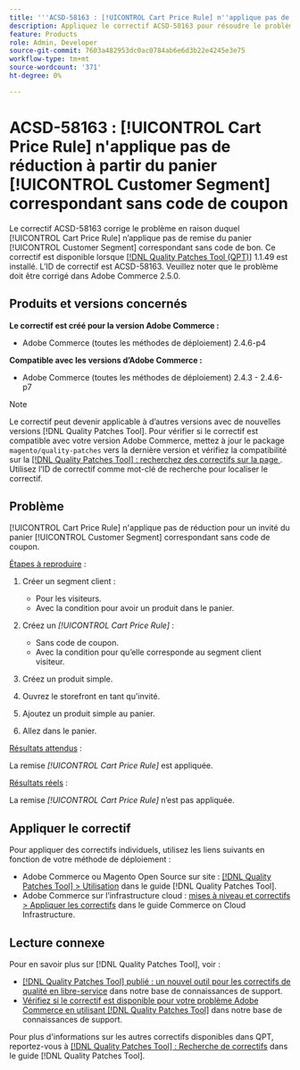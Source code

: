 ```yaml
---
title: '''ACSD-58163 : [!UICONTROL Cart Price Rule] n''applique pas de réduction à partir du panier [!UICONTROL Customer Segment] correspondant sans code de coupon'''
description: Appliquez le correctif ACSD-58163 pour résoudre le problème Adobe Commerce où [!UICONTROL Cart Price Rule] n’applique pas de réduction pour un invité du panier [!UICONTROL Customer Segment] correspondant sans code de bon.
feature: Products
role: Admin, Developer
source-git-commit: 7603a482953dc0ac0784ab6e6d3b22e4245e3e75
workflow-type: tm+mt
source-wordcount: '371'
ht-degree: 0%

---
```



# ACSD-58163 : [!UICONTROL Cart Price Rule] n&#39;applique pas de réduction à partir du panier [!UICONTROL Customer Segment] correspondant sans code de coupon

Le correctif ACSD-58163 corrige le problème en raison duquel [!UICONTROL Cart Price Rule] n’applique pas de remise du panier [!UICONTROL Customer Segment] correspondant sans code de bon. Ce correctif est disponible lorsque [[!DNL Quality Patches Tool (QPT)]](/help/announcements/adobe-commerce-announcements/magento-quality-patches-released-new-tool-to-self-serve-quality-patches.md) 1.1.49 est installé. L’ID de correctif est ACSD-58163. Veuillez noter que le problème doit être corrigé dans Adobe Commerce 2.5.0.

## Produits et versions concernés

**Le correctif est créé pour la version Adobe Commerce :**

* Adobe Commerce (toutes les méthodes de déploiement) 2.4.6-p4

**Compatible avec les versions d’Adobe Commerce :**

* Adobe Commerce (toutes les méthodes de déploiement) 2.4.3 - 2.4.6-p7

>[!NOTE]
>
>Le correctif peut devenir applicable à d’autres versions avec de nouvelles versions [!DNL Quality Patches Tool]. Pour vérifier si le correctif est compatible avec votre version Adobe Commerce, mettez à jour le package `magento/quality-patches` vers la dernière version et vérifiez la compatibilité sur la [[!DNL Quality Patches Tool] : recherchez des correctifs sur la page ](https://experienceleague.adobe.com/tools/commerce-quality-patches/index.html). Utilisez l’ID de correctif comme mot-clé de recherche pour localiser le correctif.

## Problème

[!UICONTROL Cart Price Rule] n&#39;applique pas de réduction pour un invité du panier [!UICONTROL Customer Segment] correspondant sans code de coupon.

<u>Étapes à reproduire</u> :

1. Créer un segment client :
   * Pour les visiteurs.
   * Avec la condition pour avoir un produit dans le panier.

1. Créez un *[!UICONTROL Cart Price Rule]* :
   * Sans code de coupon.
   * Avec la condition pour qu’elle corresponde au segment client visiteur.

1. Créez un produit simple.
1. Ouvrez le storefront en tant qu&#39;invité.
1. Ajoutez un produit simple au panier.
1. Allez dans le panier.

<u>Résultats attendus</u> :

La remise *[!UICONTROL Cart Price Rule]* est appliquée.

<u>Résultats réels</u> :

La remise *[!UICONTROL Cart Price Rule]* n’est pas appliquée.

## Appliquer le correctif

Pour appliquer des correctifs individuels, utilisez les liens suivants en fonction de votre méthode de déploiement :

* Adobe Commerce ou Magento Open Source sur site : [[!DNL Quality Patches Tool] > Utilisation](https://experienceleague.adobe.com/docs/commerce-operations/tools/quality-patches-tool/usage.html) dans le guide [!DNL Quality Patches Tool].
* Adobe Commerce sur l’infrastructure cloud : [mises à niveau et correctifs > Appliquer les correctifs](https://experienceleague.adobe.com/docs/commerce-cloud-service/user-guide/develop/upgrade/apply-patches.html) dans le guide Commerce on Cloud Infrastructure.

## Lecture connexe

Pour en savoir plus sur [!DNL Quality Patches Tool], voir :

* [[!DNL Quality Patches Tool] publié : un nouvel outil pour les correctifs de qualité en libre-service](/help/announcements/adobe-commerce-announcements/magento-quality-patches-released-new-tool-to-self-serve-quality-patches.md) dans notre base de connaissances de support.
* [Vérifiez si le correctif est disponible pour votre problème Adobe Commerce en utilisant  [!DNL Quality Patches Tool]](/help/support-tools/patches-available-in-qpt-tool/check-patch-for-magento-issue-with-magento-quality-patches.md) dans notre base de connaissances de support.

Pour plus d&#39;informations sur les autres correctifs disponibles dans QPT, reportez-vous à [[!DNL Quality Patches Tool] : Recherche de correctifs](https://experienceleague.adobe.com/tools/commerce-quality-patches/index.html) dans le guide [!DNL Quality Patches Tool].
